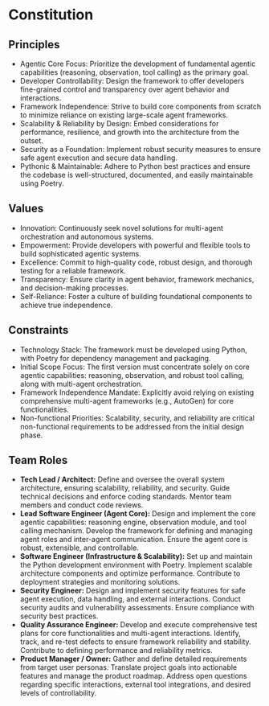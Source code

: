# Constitution

## Principles
- Agentic Core Focus: Prioritize the development of fundamental agentic capabilities (reasoning, observation, tool calling) as the primary goal.
- Developer Controllability: Design the framework to offer developers fine-grained control and transparency over agent behavior and interactions.
- Framework Independence: Strive to build core components from scratch to minimize reliance on existing large-scale agent frameworks.
- Scalability & Reliability by Design: Embed considerations for performance, resilience, and growth into the architecture from the outset.
- Security as a Foundation: Implement robust security measures to ensure safe agent execution and secure data handling.
- Pythonic & Maintainable: Adhere to Python best practices and ensure the codebase is well-structured, documented, and easily maintainable using Poetry.

## Values
- Innovation: Continuously seek novel solutions for multi-agent orchestration and autonomous systems.
- Empowerment: Provide developers with powerful and flexible tools to build sophisticated agentic systems.
- Excellence: Commit to high-quality code, robust design, and thorough testing for a reliable framework.
- Transparency: Ensure clarity in agent behavior, framework mechanics, and decision-making processes.
- Self-Reliance: Foster a culture of building foundational components to achieve true independence.

## Constraints
- Technology Stack: The framework must be developed using Python, with Poetry for dependency management and packaging.
- Initial Scope Focus: The first version must concentrate solely on core agentic capabilities: reasoning, observation, and robust tool calling, along with multi-agent orchestration.
- Framework Independence Mandate: Explicitly avoid relying on existing comprehensive multi-agent frameworks (e.g., AutoGen) for core functionalities.
- Non-functional Priorities: Scalability, security, and reliability are critical non-functional requirements to be addressed from the initial design phase.

## Team Roles
- **Tech Lead / Architect:** Define and oversee the overall system architecture, ensuring scalability, reliability, and security. Guide technical decisions and enforce coding standards. Mentor team members and conduct code reviews.
- **Lead Software Engineer (Agent Core):** Design and implement the core agentic capabilities: reasoning engine, observation module, and tool calling mechanism. Develop the framework for defining and managing agent roles and inter-agent communication. Ensure the agent core is robust, extensible, and controllable.
- **Software Engineer (Infrastructure & Scalability):** Set up and maintain the Python development environment with Poetry. Implement scalable architecture components and optimize performance. Contribute to deployment strategies and monitoring solutions.
- **Security Engineer:** Design and implement security features for safe agent execution, data handling, and external interactions. Conduct security audits and vulnerability assessments. Ensure compliance with security best practices.
- **Quality Assurance Engineer:** Develop and execute comprehensive test plans for core functionalities and multi-agent interactions. Identify, track, and re-test defects to ensure framework reliability and stability. Contribute to defining performance and reliability metrics.
- **Product Manager / Owner:** Gather and define detailed requirements from target user personas. Translate project goals into actionable features and manage the product roadmap. Address open questions regarding specific interactions, external tool integrations, and desired levels of controllability.
